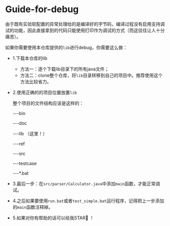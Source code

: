 # Guide-for-debug

由于既有实验软配置的异常处理给的是编译好的字节码，编译过程没有启用支持调试的功能，因此直接拿到的代码只能使用打印作为调试的方式（而这往往让人十分痛苦）。

如果你需要使用本仓库提供的`lib`进行debug，你需要这么做：

+ 1.下载本仓库的lib
  + 方法一：逐个下载lib目录下的所有java文件；
  + 方法二：clone整个仓库，将`lib`目录转移到自己的项目中。推荐使用这个方法比较省力。

+ 2.使用正确的的项目位置放置`lib`

  整个项目的文件结构应该是这样的：

  ---bin

  ---doc

  ---lib （这里！）

  ---ref

  ---src

  ---testcase

  ---*.bat

+ 3.最后一步：在`src/parser/Calculator.java`中添加`main`函数，才能正常调试。

+ 4.之后如果要使用`run.bat`或者`test_simple.bat`运行程序，记得把上一步添加的`main`函数注释掉。

+ 5.如果对你有帮助的话可以给我STAR:star2: ！

